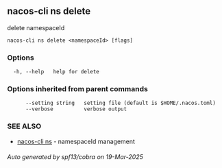 ## nacos-cli ns delete

delete namespaceId

```
nacos-cli ns delete <namespaceId> [flags]
```

### Options

```
  -h, --help   help for delete
```

### Options inherited from parent commands

```
      --setting string   setting file (default is $HOME/.nacos.toml)
      --verbose          verbose output
```

### SEE ALSO

* [nacos-cli ns](nacos-cli_ns.md)	 - namespaceId management

###### Auto generated by spf13/cobra on 19-Mar-2025
